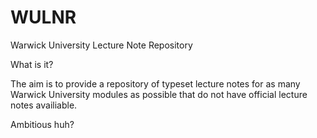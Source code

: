 WULNR
=====

Warwick University Lecture Note Repository

What is it?

The aim is to provide a repository of typeset lecture notes for as many Warwick University modules as possible that do not have official lecture notes availiable.

Ambitious huh?
